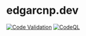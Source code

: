 # edgarcnp.dev

[![Code Validation](https://github.com/edgarcnp/edgarcnp.dev/actions/workflows/superlinter-main.yml/badge.svg)](https://github.com/edgarcnp/edgarcnp.dev/actions/workflows/superlinter-main.yml) [![CodeQL](https://github.com/edgarcnp/edgarcnp.dev/actions/workflows/codeql.yml/badge.svg)](https://github.com/edgarcnp/edgarcnp.dev/actions/workflows/codeql.yml)
